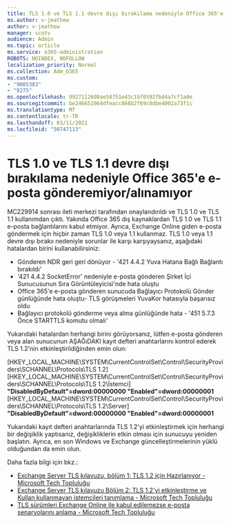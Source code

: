 ```yaml
---
title: TLS 1.0 ve TLS 1.1 devre dışı bırakılama nedeniyle Office 365'e e-posta gönderemiyor/alınamıyor
ms.author: v-jmathew
author: v-jmathew
manager: scotv
audience: Admin
ms.topic: article
ms.service: o365-administration
ROBOTS: NOINDEX, NOFOLLOW
localization_priority: Normal
ms.collection: Adm_O365
ms.custom:
- "9005383"
- "9275"
ms.openlocfilehash: 9927112608ae58751e43c1bf0592fbd4a7cf1a0e
ms.sourcegitcommit: be246651064dfeacc866b2f69c0dbe4002a73f1c
ms.translationtype: MT
ms.contentlocale: tr-TR
ms.lasthandoff: 03/11/2021
ms.locfileid: "50747113"
---
```

# <a name="unable-to-sendreceive-email-tofrom-office-365-because-of-the-tls-10-and-tls-11-disablement"></a>TLS 1.0 ve TLS 1.1 devre dışı bırakılama nedeniyle Office 365'e e-posta gönderemiyor/alınamıyor

MC229914 sonrası ileti merkezi tarafından onaylandırıldı ve TLS 1.0 ve TLS 1.1 kullanımdan çıktı. Yakında Office 365 dış kaynaklardan TLS 1.0 ve TLS 1.1 e-posta bağlantılarını kabul etmiyor. Ayrıca, Exchange Online giden e-posta göndermek için hiçbir zaman TLS 1.0 veya 1.1 kullanmaz. TLS 1.0 veya 1.1 devre dışı bırakıı nedeniyle sorunlar ile karşı karşıyaysanız, aşağıdaki hatalardan birini kullanabilirsiniz:

- Gönderen NDR geri geri dönüyor - '421 4.4.2 Yuva Hatana Bağlı Bağlantı bırakıldı'
- '421 4.4.2 SocketError' nedeniyle e-posta gönderen Şirket İçi Sunucusunun Sıra Görüntüleyicisi'nde hata oluştu
- Office 365'e e-posta gönderen sunucuda Bağlayıcı Protokolü Gönder günlüğünde hata oluştu- TLS görüşmeleri YuvaKor hatasıyla başarısız oldu [](https://docs.microsoft.com/exchange/mail-flow/connectors/protocol-logging)
- Bağlayıcı protokolü gönderme veya alma günlüğünde hata - '451 5.7.3 Önce STARTTLS komutu olmalı'

Yukarıdaki hatalardan herhangi birini görüyorsanız, lütfen e-posta gönderen veya alan sunucunun AŞAĞıDAKI kayıt defteri anahtarlarını kontrol ederek TLS 1.2'nin etkinleştirildiğinden emin olun:

[HKEY_LOCAL_MACHINE\SYSTEM\CurrentControlSet\Control\SecurityProviders\SCHANNEL\Protocols\TLS 1.2] [HKEY_LOCAL_MACHINE\SYSTEM\CurrentControlSet\Control\SecurityProviders\SCHANNEL\Protocols\TLS 1.2\İstemci] **"DisabledByDefault"=dword:00000000 "Enabled"=dword:00000001** [HKEY_LOCAL_MACHINE\SYSTEM\CurrentControlSet\Control\SecurityProviders\SCHANNEL\Protocols\TLS 1.2\Server] **"DisabledByDefault"=dword:00000000 "Enabled"=dword:00000001**

Yukarıdaki kayıt defteri anahtarlarında TLS 1.2'yi etkinleştirmek için herhangi bir değişiklik yaptısanız, değişikliklerin etkin olması için sunucuyu yeniden başlatın. Ayrıca, en son Windows ve Exchange güncelleştirmelerinin yüklü olduğundan da emin olun.

Daha fazla bilgi için bkz.:

- [Exchange Server TLS kılavuzu, bölüm 1: TLS 1.2 için Hazırlanıyor - Microsoft Tech Topluluğu](https://techcommunity.microsoft.com/t5/exchange-team-blog/exchange-server-tls-guidance-part-1-getting-ready-for-tls-1-2/ba-p/607649)
- [Exchange Server TLS kılavuzu Bölüm 2: TLS 1.2'yi etkinleştirme ve Kullan kullanmayan istemcileri tanımlama - Microsoft Tech Topluluğu](https://techcommunity.microsoft.com/t5/exchange-team-blog/exchange-server-tls-guidance-part-2-enabling-tls-1-2-and/ba-p/607761)
- [TLS sürümleri Exchange Online ile kabul edilemezse e-posta senaryolarını anlama - Microsoft Tech Topluluğu](https://techcommunity.microsoft.com/t5/exchange-team-blog/understanding-email-scenarios-if-tls-versions-cannot-be-agreed/ba-p/2065089)
